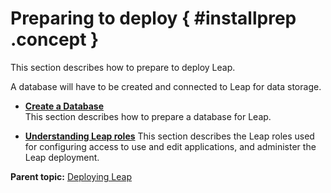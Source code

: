 # Preparing to deploy { #installprep .concept }

This section describes how to prepare to deploy Leap.

A database will have to be created and connected to Leap for data storage.

-   **[Create a Database](in_create_db.md)**  
This section describes how to prepare a database for Leap.

-   **[Understanding Leap roles](in_leap_roles.md)**
This section describes the Leap roles used for configuring access to use and edit applications, and administer the Leap deployment.

**Parent topic:** [Deploying Leap](in_overview.md)

